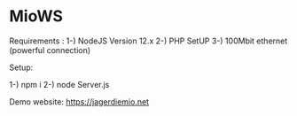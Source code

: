 # MioWS

Requirements :
1-) NodeJS Version 12.x
2-) PHP SetUP
3-) 100Mbit ethernet (powerful connection)


Setup:

1-) npm i 
2-) node Server.js


Demo website: https://jagerdiemio.net

